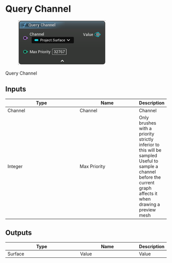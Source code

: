 # Query Channel

<div align="left" data-full-width="false">

<figure><img src="Query_Channel.png" alt=""><figcaption></figcaption></figure>

</div>

Query Channel

## Inputs

<table>
<thead><tr><th width="250">Type</th><th width="200">Name</th><th>Description</th></tr></thead>
<tbody>
<tr><td>Channel</td><td>Channel</td><td>Channel</td></tr>
<tr><td>Integer</td><td>Max Priority</td><td>Only brushes with a priority strictly inferior to this will be sampled
Useful to sample a channel before the current graph affects it when drawing a preview mesh</td></tr>
</tbody>
</table>

## Outputs

<table>
<thead><tr><th width="250">Type</th><th width="200">Name</th><th>Description</th></tr></thead>
<tbody>
<tr><td>Surface</td><td>Value</td><td>Value</td></tr>
</tbody>
</table>